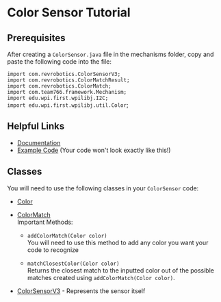 
# Color Sensor Tutorial

## Prerequisites 
After creating a `ColorSensor.java` file in the mechanisms folder, copy and paste the following code into the file:

`import com.revrobotics.ColorSensorV3;`\
`import com.revrobotics.ColorMatchResult;`\
`import com.revrobotics.ColorMatch;`\
`import com.team766.framework.Mechanism;`\
`import edu.wpi.first.wpilibj.I2C;`\
`import edu.wpi.first.wpilibj.util.Color`;

## Helpful Links
- [Documentation](https://codedocs.revrobotics.com/java/com/revrobotics/package-summary.html)
- [Example Code](https://github.com/REVrobotics/Color-Sensor-v3-Examples/tree/master/Java) (Your code won't look exactly like this!)


## Classes
You will need to use the following classes in your `ColorSensor` code:

- [Color](https://github.wpilib.org/allwpilib/docs/release/java/edu/wpi/first/wpilibj/util/Color.html)

- [ColorMatch](https://codedocs.revrobotics.com/java/com/revrobotics/colormatch)\
	Important Methods:

	* `addColorMatch(Color color)`\
	You will need to use this method to add any color you want your code to recognize

	* `matchClosestColor(Color color)`\
	Returns the closest match to the inputted color out of the possible matches created using `addColorMatch(Color color)`.

- [ColorSensorV3](https://codedocs.revrobotics.com/java/com/revrobotics/colorsensorv3) - Represents the sensor itself